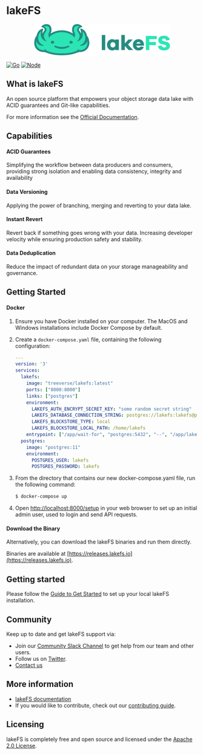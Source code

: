 # lakeFS


<p align="center">
  <img src="logo_large.png"/>
</p>

[![Go](https://github.com/treeverse/lakeFS/workflows/Go/badge.svg)](https://github.com/treeverse/lakeFS/actions?query=workflow%3AGo+branch%3Amaster)
[![Node](https://github.com/treeverse/lakeFS/workflows/Node/badge.svg)](https://github.com/treeverse/lakeFS/actions?query=workflow%3ANode+branch%3Amaster)

## What is lakeFS

An open source platform that empowers your object storage data lake with ACID guarantees and Git-like capabilities.


For more information see the [Official Documentation](https://docs.lakefs.io/).

## Capabilities

#### ACID Guarantees

Simplifying the workflow between data producers and consumers, providing strong isolation and enabling data consistency, integrity and availability

#### Data Versioning

Applying the power of branching, merging and reverting to your data lake.

#### Instant Revert

Revert back if something goes wrong with your data. Increasing developer velocity while ensuring production safety and stability.

#### Data Deduplication

Reduce the impact of redundant data on your storage manageability and governance.


## Getting Started

#### Docker

1. Ensure you have Docker installed on your computer. The MacOS and Windows installations include Docker Compose by default.

2. Create a `docker-compose.yaml` file, containing the following configuration:
    ```yaml
    ---
    version: '3'
    services:
      lakefs:
        image: "treeverse/lakefs:latest"
        ports: ["8000:8000"]
        links: ["postgres"]
        environment:
          LAKEFS_AUTH_ENCRYPT_SECRET_KEY: "some random secret string"
          LAKEFS_DATABASE_CONNECTION_STRING: postgres://lakefs:lakefs@postgres/postgres?sslmode=disable
          LAKEFS_BLOCKSTORE_TYPE: local
          LAKEFS_BLOCKSTORE_LOCAL_PATH: /home/lakefs
        entrypoint: ["/app/wait-for", "postgres:5432", "--", "/app/lakefs", "run"]
      postgres:
        image: "postgres:11"
        environment:
          POSTGRES_USER: lakefs
          POSTGRES_PASSWORD: lakefs
    ```

3. From the directory that contains our new docker-compose.yaml file, run the following command:

   ```bash
   $ docker-compose up
   ```

4. Open [http://localhost:8000/setup](http://localhost:8000/setup) in your web browser to set up an initial admin user, used to login and send API requests.

#### Download the Binary

Alternatively, you can download the lakeFS binaries and run them directly.

Binaries are available at [https://releases.lakefs.io](https://releases.lakefs.io).


## Getting started

Please follow the [Guide to Get Started](https://docs.lakefs.io/quickstart.html#setting-up-a-repository) to set up your local lakeFS installation.


## Community

Keep up to date and get lakeFS support via:

- Join our [Community Slack Channel](https://join.slack.com/t/lakefs/shared_invite/zt-fm6e2ncx-6wR3yW5jABXBuqN2NnLCDA) to get help from our team and other users.
- Follow us on [Twitter](https://twitter.com/lake_FS).
- [Contact us](mailto:info@treeverse.io)

## More information

- [lakeFS documentation](https://docs.lakefs.io/)
- If you would like to contribute, check out our [contributing guide]().

## Licensing

lakeFS is completely free and open source and licensed under the [Apache 2.0 License](https://www.apache.org/licenses/LICENSE-2.0).

